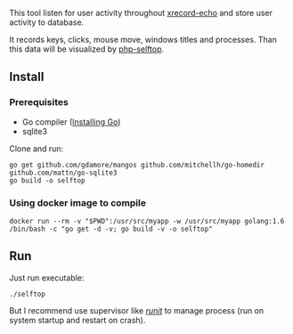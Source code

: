 This tool listen for user activity throughout [xrecord-echo](https://github.com/alxkolm/rust-xrecord-echo) and store user activity to database.

It records keys, clicks, mouse move, windows titles and processes. Than this data will be visualized by [php-selftop](https://github.com/alxkolm/php-selftop).

## Install

### Prerequisites
- Go compiler ([Installing Go](https://golang.org/doc/install))
- sqlite3

Clone and run:

    go get github.com/gdamore/mangos github.com/mitchellh/go-homedir github.com/mattn/go-sqlite3
    go build -o selftop
    
### Using docker image to compile

    docker run --rm -v "$PWD":/usr/src/myapp -w /usr/src/myapp golang:1.6 /bin/bash -c "go get -d -v; go build -v -o selftop"

## Run

Just run executable:

    ./selftop

But I recommend use supervisor like [*runit*](http://smarden.org/runit/) to manage process (run on system startup and restart on crash).
